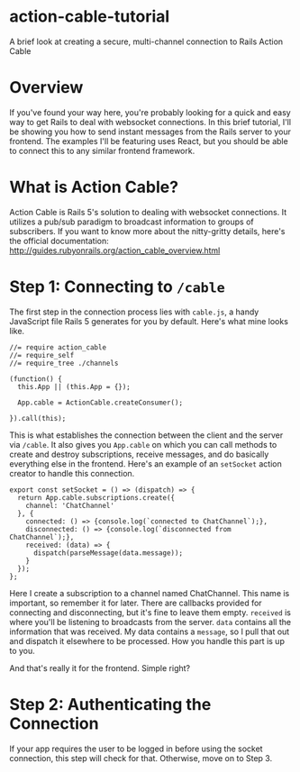 # action-cable-tutorial
A brief look at creating a secure, multi-channel connection to Rails Action Cable

# Overview
If you've found your way here, you're probably looking for a quick and easy way to get Rails to deal with websocket connections. In this brief tutorial, I'll be showing you how to send instant messages from the Rails server to your frontend. The examples I'll be featuring uses React, but you should be able to connect this to any similar frontend framework.

# What is Action Cable?
Action Cable is Rails 5's solution to dealing with websocket connections. It utilizes a pub/sub paradigm to broadcast information to groups of subscribers. If you want to know more about the nitty-gritty details, here's the official documentation: http://guides.rubyonrails.org/action_cable_overview.html

# Step 1: Connecting to `/cable`
The first step in the connection process lies with `cable.js`, a handy JavaScript file Rails 5 generates for you by default. Here's what mine looks like.
```
//= require action_cable
//= require_self
//= require_tree ./channels

(function() {
  this.App || (this.App = {});

  App.cable = ActionCable.createConsumer();

}).call(this);
```
This is what establishes the connection between the client and the server via `/cable`. It also gives you `App.cable` on which you can call methods to create and destroy subscriptions, receive messages, and do basically everything else in the frontend. Here's an example of an `setSocket` action creator to handle this connection.
```
export const setSocket = () => (dispatch) => {
  return App.cable.subscriptions.create({
    channel: 'ChatChannel'
  }, {
    connected: () => {console.log(`connected to ChatChannel`);},
    disconnected: () => {console.log(`disconnected from ChatChannel`);},
    received: (data) => {
      dispatch(parseMessage(data.message));
    }
  });
};
```
Here I create a subscription to a channel named ChatChannel. This name is important, so remember it for later. There are callbacks provided for connecting and disconnecting, but it's fine to leave them empty. `received` is where you'll be listening to broadcasts from the server. `data` contains all the information that was received. My data contains a `message`, so I pull that out and dispatch it elsewhere to be processed. How you handle this part is up to you.

And that's really it for the frontend. Simple right?

# Step 2: Authenticating the Connection
If your app requires the user to be logged in before using the socket connection, this step will check for that. Otherwise, move on to Step 3.